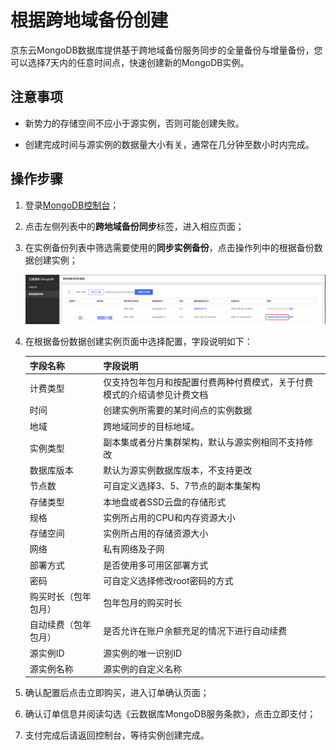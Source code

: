 # 根据跨地域备份创建

京东云MongoDB数据库提供基于跨地域备份服务同步的全量备份与增量备份，您可以选择7天内的任意时间点，快速创建新的MongoDB实例。



## 注意事项

- 新势力的存储空间不应小于源实例，否则可能创建失败。

- 创建完成时间与源实例的数据量大小有关，通常在几分钟至数小时内完成。



## 操作步骤

1. 登录[MongoDB控制台](https://mongodb-console.jdcloud.com/mongodb)；

2. 点击左侧列表中的**跨地域备份同步**标签，进入相应页面；

3. 在实例备份列表中筛选需要使用的**同步实例备份**，点击操作列中的根据备份数据创建实例；

   ![img](../../../../../../image/mongodb/createBySyn.png)

   

4. 在根据备份数据创建实例页面中选择配置，字段说明如下：

   | 字段名称             | 字段说明                                                     |
   | -------------------- | ------------------------------------------------------------ |
   | 计费类型             | 仅支持包年包月和按配置付费两种付费模式，关于付费模式的介绍请参见计费文档 |
   | 时间                 | 创建实例所需要的某时间点的实例数据                           |
   | 地域                 | 跨地域同步的目标地域。                                       |
   | 实例类型             | 副本集或者分片集群架构，默认与源实例相同不支持修改           |
   | 数据库版本           | 默认为源实例数据库版本，不支持更改                           |
   | 节点数               | 可自定义选择3、5、7节点的副本集架构                          |
   | 存储类型             | 本地盘或者SSD云盘的存储形式                                  |
   | 规格                 | 实例所占用的CPU和内存资源大小                                |
   | 存储空间             | 实例所占用的存储资源大小                                     |
   | 网络                 | 私有网络及子网                                               |
   | 部署方式             | 是否使用多可用区部署方式                                     |
   | 密码                 | 可自定义选择修改root密码的方式                               |
   | 购买时长（包年包月） | 包年包月的购买时长                                           |
   | 自动续费（包年包月） | 是否允许在账户余额充足的情况下进行自动续费                   |
   | 源实例ID             | 源实例的唯一识别ID                                           |
   | 源实例名称           | 源实例的自定义名称                                           |

5. 确认配置后点击立即购买，进入订单确认页面；

6. 确认订单信息并阅读勾选《云数据库MongoDB服务条款》，点击立即支付；

7. 支付完成后请返回控制台，等待实例创建完成。